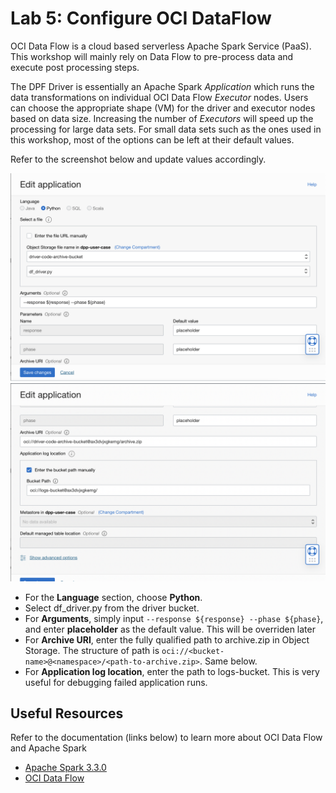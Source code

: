 Lab 5: Configure OCI DataFlow
===

OCI Data Flow is a cloud based serverless Apache Spark Service (PaaS). This workshop will mainly rely on Data Flow to pre-process data and execute post processing steps.

The DPF Driver is essentially an Apache Spark *Application* which runs the data transformations on individual OCI Data Flow *Executor* nodes. Users can choose the appropriate shape (VM) for the driver and executor nodes based on data size. Increasing the number of *Executors* will speed up the processing for large data sets. For small data sets such as the ones used in this workshop, most of the options can be left at their default values.

Refer to the screenshot below and update values accordingly.

![](./images/Set-DF1.png)
![](./images/Set-DF2.png)

*   For the **Language** section, choose **Python**.
*   Select df_driver.py from the driver bucket.
*   For **Arguments**, simply input `--response ${response} --phase ${phase}`, and enter **placeholder** as the default value. This will be overriden later
*   For **Archive URI**, enter the fully qualified path to archive.zip in Object Storage. The structure of path is `oci://<bucket-name>@<namespace>/<path-to-archive.zip>`. Same below.
*   For **Application log location**, enter the path to logs-bucket. This is very useful for debugging failed application runs.

## Useful Resources
Refer to the documentation (links below) to learn more about OCI Data Flow and Apache Spark

- [Apache Spark 3.3.0](https://spark.apache.org/docs/latest/)
- [OCI Data Flow](https://docs.oracle.com/en-us/iaas/data-flow/using/dfs_getting_started.htm)
